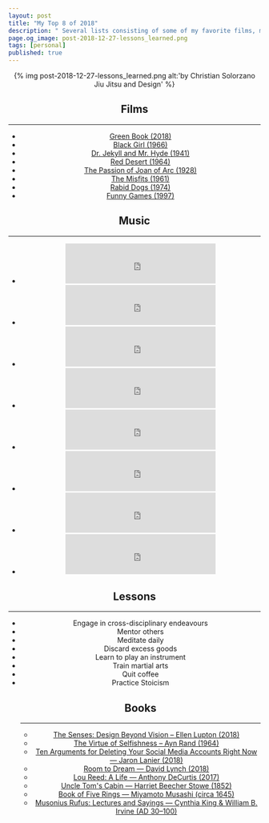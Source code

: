 ```yaml
---
layout: post
title: "My Top 8 of 2018"
description: " Several lists consisting of some of my favorite films, music, and books, from 2018."
page.og_image: post-2018-12-27-lessons_learned.png
tags: [personal]
published: true
---
```

<center>

{% img post-2018-12-27-lessons_learned.png alt:'by Christian Solorzano Jiu Jitsu and Design' %}


<h2>Films</h2>
<hr>
<ul class="body-list">

<li>
<a href="https://www.imdb.com/title/tt6966692/?ref_=rt_li_tt" target="_blank">Green Book (2018)</a>
</li>

<li>
<a href="https://www.imdb.com/title/tt0060758/?ref_=rt_li_tt" target="_blank">Black Girl (1966)</a>
</li>
<li>
<a href="https://www.imdb.com/title/tt0033553/?ref_=rt_li_tt" target="_blank">Dr. Jekyll and Mr. Hyde (1941)</a>
</li>

<li>
<a href="https://www.imdb.com/title/tt0058003/?ref_=rt_li_tt" target="_blank">Red Desert (1964)</a>
</li>

<li>
<a href="https://www.imdb.com/title/tt0019254/?ref_=rt_li_tt" target="_blank">The Passion of Joan of Arc (1928)</a>
</li>

<li>
<a href="https://www.imdb.com/title/tt0055184/?ref_=rt_li_tt" target="_blank">The Misfits (1961)</a>
</li>

<li>
<a href="https://www.imdb.com/title/tt0071275/?ref_=rt_li_tt" target="_blank">Rabid Dogs (1974)</a>
</li>

<li>
<a href="https://www.imdb.com/title/tt0119167/?ref_=rt_li_tt" target="_blank">Funny Games (1997)</a>
</li>

</ul>


<h2>Music</h2>

<hr>
<ul class="body-list">
<li>
<iframe src="https://open.spotify.com/embed/track/4mwusBQbiUKdMhleMp4Tmm" width="300" height="80" frameborder="0" allowtransparency="true" allow="encrypted-media"></iframe>
</li>

<li>
<iframe src="https://open.spotify.com/embed/track/4u8r0zQiRio0uD4LU1O9XA" width="300" height="80" frameborder="0" allowtransparency="true" allow="encrypted-media"></iframe>
</li>

<li>
<iframe src="https://open.spotify.com/embed/track/581ynjCMJFS1n70z4ZCRxt" width="300" height="80" frameborder="0" allowtransparency="true" allow="encrypted-media"></iframe>
</li>

<li>
<iframe src="https://open.spotify.com/embed/track/5ZsxOL9Euwkws72qi1v2Uh" width="300" height="80" frameborder="0" allowtransparency="true" allow="encrypted-media"></iframe>
</li>

<li>
<iframe src="https://open.spotify.com/embed/track/2tBfrhUvroTREqCo4QFvTZ" width="300" height="80" frameborder="0" allowtransparency="true" allow="encrypted-media"></iframe>
</li>

<li>
<iframe src="https://open.spotify.com/embed/track/2AfBTpV0rDtxxCD6lzeutB" width="300" height="80" frameborder="0" allowtransparency="true" allow="encrypted-media"></iframe>
</li>

<li>
<iframe src="https://open.spotify.com/embed/track/7HXwTXj60nuhfIZY1o8VUd" width="300" height="80" frameborder="0" allowtransparency="true" allow="encrypted-media"></iframe>
</li>

<li>
<iframe src="https://open.spotify.com/embed/track/4r90L1aDH66Ha0Ug9tEoc9" width="300" height="80" frameborder="0" allowtransparency="true" allow="encrypted-media"></iframe>
</li>

</ul>


<h2>Lessons</h2>
<hr>

<ul class="body-list">
<li> Engage in cross-disciplinary endeavours</li>
<li> Mentor others</li>
<li> Meditate daily</li>
<li> Discard excess goods</li>
<li> Learn to play an instrument</li>
<li> Train martial arts</li>
<li> Quit coffee</li>
<li> Practice Stoicism</li>



<h2>Books</h2>
<hr>
<ul class="body-list">
<li>
<a target="_blank" href="https://www.amazon.com/gp/product/1616897104/ref=oh_aui_detailpage_o09_s00?ie=UTF8&psc=1">The Senses: Design Beyond Vision – Ellen Lupton (2018) </a>
</li>

<li>
<a target="_blank" href="https://www.amazon.com/Virtue-Selfishness-Fiftieth-Anniversary/dp/0451163931/ref=sr_1_1?ie=UTF8&qid=1546302585&sr=8-1&keywords=the+virtue+of+selfishness+by+ayn+rand">The Virtue of Selfishness – Ayn Rand (1964) </a>
</li>


<li>
<a target="_blank" href="https://www.amazon.com/Arguments-Deleting-Social-Media-Accounts/dp/125019668X/ref=sr_1_1?ie=UTF8&qid=1546302647&sr=8-1&keywords=ten+arguments+for+deleting+your+social+media+accounts">Ten Arguments for Deleting Your Social Media Accounts Right Now — Jaron Lanier (2018) </a>
</li>

<li>
<a target="_blank" href="https://www.amazon.com/Room-Dream-David-Lynch/dp/0399589198/ref=sr_1_1?ie=UTF8&qid=1546302782&sr=8-1&keywords=room+to+dream">Room to Dream — David Lynch (2018) </a>
</li>

<li>
<a target="_blank" href="https://www.amazon.com/Lou-Reed-Life-Anthony-DeCurtis/dp/0316376558/ref=sr_1_1?ie=UTF8&qid=1546302863&sr=8-1&keywords=lou+reed+a+life+by+anthony+decurtis">Lou Reed: A Life  — Anthony DeCurtis (2017) </a>
</li>

<li>
<a target="_blank" href="https://www.amazon.com/Uncle-Cabin-Harriet-Beecher-Stowe/dp/1508480125/ref=sr_1_2?ie=UTF8&qid=1546302917&sr=8-2&keywords=uncle+toms+cabin">Uncle Tom's Cabin — Harriet Beecher Stowe (1852) </a>
</li>

<li>
<a target="_blank" href="https://www.amazon.com/Book-Five-Rings-Miyamoto-Musashi/dp/1935785974/ref=sr_1_3?ie=UTF8&qid=1546302991&sr=8-3&keywords=a+book+of+five+rings">Book of Five Rings — Miyamoto Musashi  (circa 1645) </a>
</li>


<li>
<a target="_blank" href="https://www.amazon.com/Musonius-Rufus-Lectures-Cynthia-King/dp/145645966X/ref=sr_1_1?ie=UTF8&qid=1546303087&sr=8-1&keywords=musonius+rufus+lectures+and+sayings"> Musonius Rufus: Lectures and Sayings — Cynthia King & William B. Irvine (AD 30–100) </a>
</li>





















